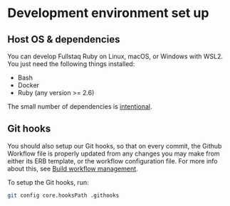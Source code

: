# Development environment set up

## Host OS & dependencies

You can develop Fullstaq Ruby on Linux, macOS, or Windows with WSL2. You just need the following things installed:

 * Bash
 * Docker
 * Ruby (any version >= 2.6)

The small number of dependencies is [intentional](minimal-dependencies-principle.md).

## Git hooks

You should also setup our Git hooks, so that on every commit, the Github Workflow file is properly updated from any changes you may make from either its ERB template, or the workflow configuration file. For more info about this, see [Build workflow management](build-workflow-management.md).

To setup the Git hooks, run:

~~~bash
git config core.hooksPath .githooks
~~~

